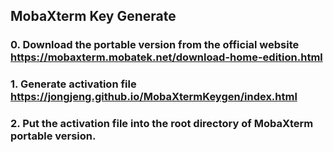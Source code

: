 ## MobaXterm Key Generate

### 0. Download the portable version from the official website https://mobaxterm.mobatek.net/download-home-edition.html
### 1. Generate activation file https://jongjeng.github.io/MobaXtermKeygen/index.html
### 2. Put the activation file into the root directory of MobaXterm portable version.